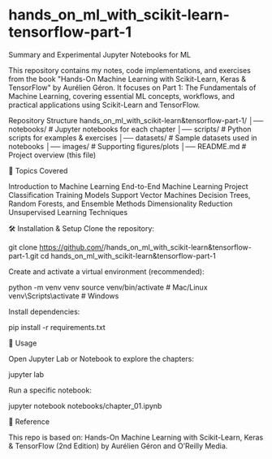 # hands_on_ml_with_scikit-learn-tensorflow-part-1
Summary and Experimental Jupyter Notebooks for ML

This repository contains my notes, code implementations, and exercises from the book "Hands-On Machine Learning with Scikit-Learn, Keras & TensorFlow" by Aurélien Géron.
It focuses on Part 1: The Fundamentals of Machine Learning, covering essential ML concepts, workflows, and practical applications using Scikit-Learn and TensorFlow.

Repository Structure
hands_on_ml_with_scikit-learn&tensorflow-part-1/
│── notebooks/         # Jupyter notebooks for each chapter
│── scripts/           # Python scripts for examples & exercises
│── datasets/          # Sample datasets used in notebooks
│── images/            # Supporting figures/plots
│── README.md          # Project overview (this file)

🚀 Topics Covered

Introduction to Machine Learning
End-to-End Machine Learning Project
Classification
Training Models
Support Vector Machines
Decision Trees, Random Forests, and Ensemble Methods
Dimensionality Reduction
Unsupervised Learning Techniques

🛠️ Installation & Setup
Clone the repository:

git clone https://github.com/<your-username>/hands_on_ml_with_scikit-learn&tensorflow-part-1.git
cd hands_on_ml_with_scikit-learn&tensorflow-part-1

Create and activate a virtual environment (recommended):

python -m venv venv
source venv/bin/activate    # Mac/Linux
venv\Scripts\activate       # Windows

Install dependencies:

pip install -r requirements.txt

📓 Usage

Open Jupyter Lab or Notebook to explore the chapters:

jupyter lab


Run a specific notebook:

jupyter notebook notebooks/chapter_01.ipynb

📖 Reference

This repo is based on:
Hands-On Machine Learning with Scikit-Learn, Keras & TensorFlow (2nd Edition) by Aurélien Géron and O’Reilly Media.
